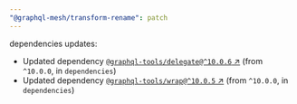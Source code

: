 ```yaml
---
"@graphql-mesh/transform-rename": patch
---
```

dependencies updates:
  - Updated dependency [`@graphql-tools/delegate@^10.0.6` ↗︎](https://www.npmjs.com/package/@graphql-tools/delegate/v/10.0.6) (from `^10.0.0`, in `dependencies`)
  - Updated dependency [`@graphql-tools/wrap@^10.0.5` ↗︎](https://www.npmjs.com/package/@graphql-tools/wrap/v/10.0.5) (from `^10.0.0`, in `dependencies`)
